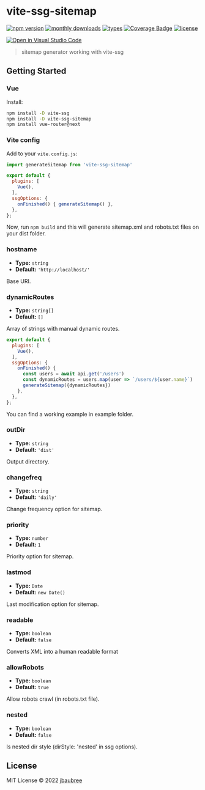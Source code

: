 # vite-ssg-sitemap

[![npm version](https://badgen.net/npm/v/vite-ssg-sitemap)](https://www.npmjs.com/package/vite-ssg-sitemap)
[![monthly downloads](https://badgen.net/npm/dm/vite-ssg-sitemap)](https://www.npmjs.com/package/vite-ssg-sitemap)
[![types](https://badgen.net/npm/types/vite-ssg-sitemap)](https://github.com/jbaubree/vite-ssg-sitemap/blob/main/src/types.ts)
[![Coverage Badge](https://img.shields.io/endpoint?url=https://gist.githubusercontent.com/jbaubree/c7b3044dcd6c4203f33a3b93ca236ce1/raw/50691ecd5172277c1d3020224856b24883d44bb3/site-plugin-pages-sitemap__heads_master.json)](https://img.shields.io/endpoint?url=https://gist.githubusercontent.com/jbaubree/c7b3044dcd6c4203f33a3b93ca236ce1/raw/50691ecd5172277c1d3020224856b24883d44bb3/site-plugin-pages-sitemap__heads_master.json)
[![license](https://badgen.net/npm/license/vite-ssg-sitemap)](https://github.com/jbaubree/vite-ssg-sitemap/blob/main/LICENSE)

[![Open in Visual Studio Code](https://open.vscode.dev/badges/open-in-vscode.svg)](https://open.vscode.dev/jbaubree/vite-ssg-sitemap)

> sitemap generator working with vite-ssg

## Getting Started

### Vue

Install:

```bash
npm install -D vite-ssg
npm install -D vite-ssg-sitemap
npm install vue-router@next
```

### Vite config

Add to your `vite.config.js`:

```js
import generateSitemap from 'vite-ssg-sitemap'

export default {
  plugins: [
    Vue(),
  ],
  ssgOptions: {
    onFinished() { generateSitemap() },
  },
};
```

Now, run `npm build` and this will generate sitemap.xml and robots.txt files on your dist folder.

### hostname

- **Type:** `string`
- **Default:** `'http://localhost/'`

Base URI.

### dynamicRoutes

- **Type:** `string[]`
- **Default:** `[]`

Array of strings with manual dynamic routes.
```js
export default {
  plugins: [
    Vue(),
  ],
  ssgOptions: {
    onFinished() {
      const users = await api.get('/users')
      const dynamicRoutes = users.map(user => `/users/${user.name}`)
      generateSitemap({dynamicRoutes})
    },
  },
};
```

You can find a working example in example folder.

### outDir

- **Type:** `string`
- **Default:** `'dist'`

Output directory.

### changefreq

- **Type:** `string`
- **Default:** `'daily'`

Change frequency option for sitemap.

### priority

- **Type:** `number`
- **Default:** `1`

Priority option for sitemap.

### lastmod

- **Type:** `Date`
- **Default:** `new Date()`

Last modification option for sitemap.

### readable

- **Type:** `boolean`
- **Default:** `false`

Converts XML into a human readable format

### allowRobots

- **Type:** `boolean`
- **Default:** `true`

Allow robots crawl (in robots.txt file).

### nested

- **Type:** `boolean`
- **Default:** `false`

Is nested dir style (dirStyle: 'nested' in ssg options).

## License

MIT License © 2022 [jbaubree](https://github.com/jbaubree)
